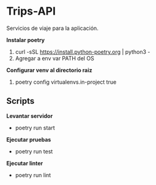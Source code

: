 # Trips-API
Servicios de viaje para la aplicación.

**Instalar poetry**
1. curl -sSL https://install.python-poetry.org | python3 -
2. Agregar a env var PATH del OS

**Configurar venv al directorio raiz**
1. poetry config virtualenvs.in-project true

## Scripts
**Levantar servidor**
- poetry run start

**Ejecutar pruebas**
- poetry run test

**Ejecutar linter**
- poetry run lint
